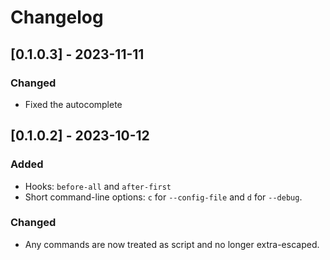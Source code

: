 # Changelog

## [0.1.0.3] - 2023-11-11

### Changed

* Fixed the autocomplete

## [0.1.0.2] - 2023-10-12

### Added

* Hooks: `before-all` and `after-first`
* Short command-line options: `c` for `--config-file` and `d` for `--debug`.

### Changed

* Any commands are now treated as script and no longer extra-escaped.
